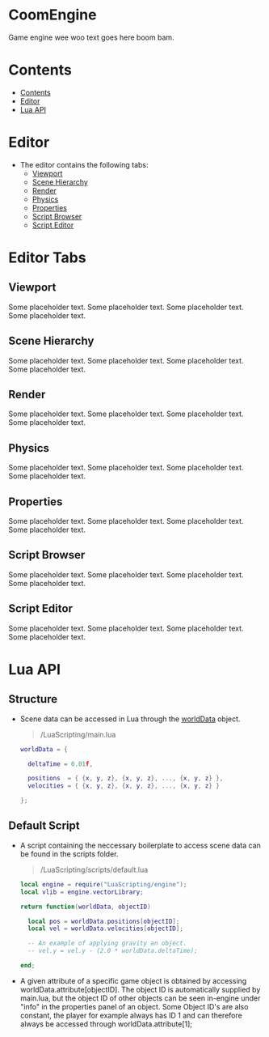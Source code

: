 # CoomEngine

Game engine wee woo text goes here boom bam.

# Contents
- [Contents](#Contents)
- [Editor](#Editor)
- [Lua API](#Lua-API)


# Editor

- The editor contains the following tabs:
    - [Viewport](#Viewport)
    - [Scene Hierarchy](#Scene-Hierarchy)
    - [Render](#Render)
    - [Physics](#Physics)
    - [Properties](#Properties)
    - [Script Browser](#Script-Browser)
    - [Script Editor](#Script-Editor)



# Editor Tabs

## Viewport
Some placeholder text.
Some placeholder text.
Some placeholder text.
Some placeholder text.

## Scene Hierarchy
Some placeholder text.
Some placeholder text.
Some placeholder text.
Some placeholder text.

## Render
Some placeholder text.
Some placeholder text.
Some placeholder text.
Some placeholder text.


## Physics
Some placeholder text.
Some placeholder text.
Some placeholder text.
Some placeholder text.


## Properties
Some placeholder text.
Some placeholder text.
Some placeholder text.
Some placeholder text.


## Script Browser
Some placeholder text.
Some placeholder text.
Some placeholder text.
Some placeholder text.


## Script Editor
Some placeholder text.
Some placeholder text.
Some placeholder text.
Some placeholder text.



# Lua API

## Structure

- Scene data can be accessed in Lua through the <u>worldData</u> object.

    > /LuaScripting/main.lua
    ```Lua
    worldData = {

      deltaTime = 0.01f,

      positions  = { {x, y, z}, {x, y, z}, ..., {x, y, z} },
      velocities = { {x, y, z}, {x, y, z}, ..., {x, y, z} }

    };
    ```


## Default Script
- A script containing the neccessary boilerplate to access scene data can be found in the scripts folder.
    > /LuaScripting/scripts/default.lua

    ```Lua
    local engine = require("LuaScripting/engine");
    local vlib = engine.vectorLibrary;

    return function(worldData, objectID)

      local pos = worldData.positions[objectID];
      local vel = worldData.velocities[objectID];

      -- An example of applying gravity an object.
      -- vel.y = vel.y - (2.0 * worldData.deltaTime);

    end;
    ```
- A given attribute of a specific game object is obtained by accessing worldData.attribute[objectID]. The object ID is automatically supplied by main.lua, but the object ID of other objects can be seen in-engine under "info" in the properties panel of an object. Some Object ID's are also constant, the player for example always has ID 1 and can therefore always be accessed through worldData.attribute[1];



